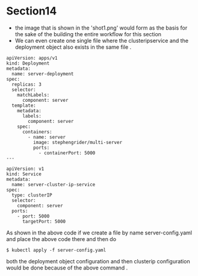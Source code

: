 # Section14
 - the image that is shown in the 'shot1.png' would form as the basis for the sake of the building the entire workflow for this section
- We can even create one single file where the clusteripservice and the deployment object also exists in the same file .
```
apiVersion: apps/v1
kind: Deployment
metadata:
  name: server-deployment
spec:
  replicas: 3
  selector:
    matchLabels:
      component: server
  template:
    metadata:
      labels:
        component: server
    spec:
      containers:
        - name: server
          image: stephengrider/multi-server
          ports:
            - containerPort: 5000        
---

apiVersion: v1
kind: Service
metadata:
  name: server-cluster-ip-service
spec:
  type: clusterIP
  selector:
    component: server
  ports:
    - port: 5000
      targetPort: 5000

```

As shown in the above code if we create a file by name server-config.yaml and place the above code there and then do 

```
$ kubectl apply -f server-config.yaml
```

both the deployment object configuration and then clusterip configuration would be done because of the above command .

